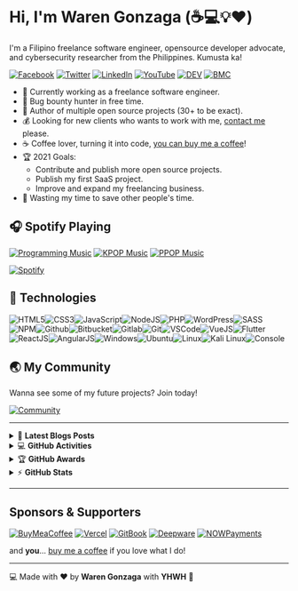 # Hi, I'm Waren Gonzaga (:coffee::computer::bulb::heart:)

I'm a Filipino freelance software engineer, opensource developer advocate, and cybersecurity researcher from the Philippines. Kumusta ka!

[![Facebook](https://img.shields.io/badge/Facebook-%231877F2.svg?&style=flat-square&logo=facebook&logoColor=white)](https://facebook.com/warengonzagaofficial) [![Twitter](https://img.shields.io/badge/Twitter-%231DA1F2.svg?&style=flat-square&logo=twitter&logoColor=white)](https://twitter.com/warengonzaga) [![LinkedIn](https://img.shields.io/badge/LinkedIn-%230077B5.svg?&style=flat-square&logo=linkedin&logoColor=white)](https://linkedin.com/in/warengonzagaofficial) [![YouTube](https://img.shields.io/badge/YouTube-%23FF0000.svg?&style=flat-square&logo=youtube&logoColor=white)](https://youtube.com/warengonzaga) [![DEV](https://img.shields.io/badge/DEV-%23000000.svg?&style=flat-square&logo=dev.to&logoColor=white)](https://dev.to/warengonzaga) [![BMC](https://img.shields.io/badge/BuyMeaCoffee-%23FFDD00.svg?&style=flat-square&logo=buy-me-a-coffee&logoColor=black)](https://bmc.xyz/warengonzaga)

- 💪 Currently working as a freelance software engineer.
- 🔏 Bug bounty hunter in free time.
- 💝 Author of multiple open source projects (30+ to be exact).
- 💰 Looking for new clients who wants to work with me, [contact me](mailto:sudo@warengonzaga.co) please.
- ☕ Coffee lover, turning it into code, [you can buy me a coffee](https://buymeacoff.ee/warengonzaga)!
- 🏆 2021 Goals:
  - Contribute and publish more open source projects.
  - Publish my first SaaS project.
  - Improve and expand my freelancing business.
- 🎯 Wasting my time to save other people's time.

## :headphones: Spotify Playing

[![Programming Music](https://img.shields.io/badge/Programming%20Music-%231DB954.svg?&style=flat-square&logo=spotify&logoColor=white)](https://open.spotify.com/playlist/1FWq5Cu05LmtSHgFEXRnZO?si=FozGJF9nRXq2wTv_JpN2wQ) [![KPOP Music](https://img.shields.io/badge/KPOP%20Music-%231DB954.svg?&style=flat-square&logo=spotify&logoColor=white)](https://open.spotify.com/playlist/2DFExFNWYOwQMZy6wUeCxX?si=s1Ndgj8hTg-r8zLlvRgv1Q) [![PPOP Music](https://img.shields.io/badge/PPOP%20Music-%231DB954.svg?&style=flat-square&logo=spotify&logoColor=white)](https://open.spotify.com/playlist/58bZKfJFpUl2CwWET1QJ3X?si=259YV8_VRS-IKHsFZMmPTQ)

[![Spotify](https://readme-spotify.warengonzaga.com/api/spotify)](https://open.spotify.com/user/vmt7lpqdatuelp2chw7ur2p2l)

## :wrench: Technologies

![HTML5](https://img.icons8.com/color/30/html-5.png)![CSS3](https://img.icons8.com/color/30/css3.png)![JavaScript](https://img.icons8.com/color/30/javascript.png)![NodeJS](https://img.icons8.com/color/30/nodejs.png)![PHP](https://img.icons8.com/color/30/php.png)![WordPress](https://img.icons8.com/color/30/wordpress.png)![SASS](https://img.icons8.com/color/30/sass.png)![NPM](https://img.icons8.com/color/30/npm.png)![Github](https://img.icons8.com/material-outlined/30/github.png)![Bitbucket](https://img.icons8.com/color/30/bitbucket.png)![Gitlab](https://img.icons8.com/color/30/gitlab.png)![Git](https://img.icons8.com/color/30/git.png)![VSCode](https://img.icons8.com/color/30/visual-studio-code-2019.png)![VueJS](https://img.icons8.com/color/30/vue-js.png)![Flutter](https://img.icons8.com/color/30/flutter.png)![ReactJS](https://img.icons8.com/color/30/react-native.png)![AngularJS](https://img.icons8.com/color/30/angularjs.png)![Windows](https://img.icons8.com/color/30/windows-10.png)![Ubuntu](https://img.icons8.com/color/30/ubuntu--v1.png)![Linux](https://img.icons8.com/color/30/linux.png)![Kali Linux](https://img.icons8.com/color/30/kali-linux.png)![Console](https://img.icons8.com/color/30/console.png)

## :earth_asia: My Community

Wanna see some of my future projects? Join today!

[![Community](https://discordapp.com/api/guilds/659684980137656340/widget.png?style=banner2)](https://wrngnz.ga/discord)

---

<!-- markdownlint-disable MD033 -->

<details>
    <summary>&#128240 <b>Latest Blogs Posts</b></summary><br/>

<!-- BLOG-POST-LIST:START -->
- [7 Helpful GitHub Repositories for Developers](https://dev.to/warengonzaga/7-helpful-github-repositories-for-developers-2kkm)
- [GitHub Codespaces](https://dev.to/warengonzaga/github-codespaces-1i8k)
- [Animate.css v4 Update!](https://dev.to/warengonzaga/animate-css-v4-update-18m8)
- [An open-source curl-based command line tracker for coronavirus or covid-19 with historical chart.](https://dev.to/warengonzaga/an-open-source-curl-based-command-line-tracker-for-coronavirus-or-covid-19-with-historical-chart-3op9)
- [CURL request without protocol on expressJS server?](https://dev.to/warengonzaga/curl-request-without-protocol-on-expressjs-server-32op)
<!-- BLOG-POST-LIST:END -->

</details>

<details>
    <summary>&#128187 <b>GitHub Activities</b></summary><br/>

<!--START_SECTION:activity-->
1. ❗️ Closed issue [#15](https://github.com/WarenGonzaga/fork-corner/issues/15) in [WarenGonzaga/fork-corner](https://github.com/WarenGonzaga/fork-corner)
2. 🗣 Commented on [#15](https://github.com/WarenGonzaga/fork-corner/issues/15) in [WarenGonzaga/fork-corner](https://github.com/WarenGonzaga/fork-corner)
3. 🗣 Commented on [#16](https://github.com/WarenGonzaga/fork-corner/issues/16) in [WarenGonzaga/fork-corner](https://github.com/WarenGonzaga/fork-corner)
4. ❌ Closed PR [#16](https://github.com/WarenGonzaga/fork-corner/pull/16) in [WarenGonzaga/fork-corner](https://github.com/WarenGonzaga/fork-corner)
5. ❗️ Opened issue [#3](https://github.com/WarenGonzaga/wrn-fix-it/issues/3) in [WarenGonzaga/wrn-fix-it](https://github.com/WarenGonzaga/wrn-fix-it)
<!--END_SECTION:activity-->

</details>

<details>
    <summary>&#127942 <b>GitHub Awards</b></summary><br/>

![Github Trophy](https://github-profile-trophy.vercel.app/?username=warengonzaga)

</details>

<details>
    <summary>&#9889 <b>GitHub Stats</b></summary><br/>

[![Waren Gonzaga Github Stats](https://readme-stats.warengonzaga.com/api?username=warengonzaga&show_icons=true&count_private=true)](https://github.com/warengonzaga/github-readme-stats) [![Top Language](https://readme-stats.warengonzaga.com/api/top-langs?username=warengonzaga&layout=compact)](https://github.com/warengonzaga/github-readme-stats)

</details>

<!-- markdownlint-enable MD033 -->

---

## Sponsors & Supporters

[![BuyMeaCoffee](https://wrngnz.ga/badge-buymeacoffee)](testing.com) [![Vercel](https://wrngnz.ga/badge-vercel)](https://vercel.com) [![GitBook](https://wrngnz.ga/badge-gitbook)](https://gitbook.io) [![Deepware](https://wrngnz.ga/badge-deepware)](https://deepware.ai/) [![NOWPayments](https://wrngnz.ga/badge-nowpayments)](https://nowpayments.io)

and **you**... [buy me a coffee](https://bmc.xyz/warengonzaga) if you love what I do!

---

:computer: Made with :heart: by **Waren Gonzaga** with **YHWH** :pray:

[personal website]: https://warengonzaga.com
[business website]: https://warengonzaga.co
[facebook]: https://facebook.com/warengonzagaofficial
[twitter]: https://twitter.com/warengonzaga
[instagram]: https://instagram.com/warengonzagaofficial
[youtube]: https://youtube.com/warengonzaga
